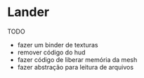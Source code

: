# Lander

TODO
- fazer um binder de texturas
- remover código do hud
- fazer código de liberar memória da mesh
- fazer abstração para leitura de arquivos
